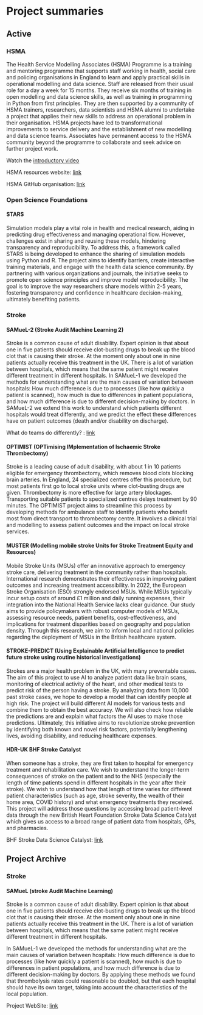 # Project summaries

## **Active**

### HSMA

The Health Service Modelling Associates (HSMA) Programme is a training and mentoring programme that supports staff working in health, social care and policing organisations in England to learn and apply practical skills in operational modelling and data science. Staff are released from their usual role for a day a week for 15 months. They receive six months of training in open modelling and data science skills, as well as training in programming in Python from first principles. They are then supported by a community of HSMA trainers, researchers, data scientists and HSMA alumni to undertake a project that applies their new skills to address an operational problem in their organisation. HSMA projects have led to transformational improvements to service delivery and the establishment of new modelling and data science teams. Associates have permanent access to the HSMA community beyond the programme to collaborate and seek advice on further project work.

Watch the [introductory video](https://youtu.be/fhbul3qKBxQ)

HSMA resources website: [link](https://sites.google.com/nihr.ac.uk/hsma)

HSMA GitHub organisation: [link](https://github.com/hsma-programme)

### Open Science Foundations

#### STARS

Simulation models play a vital role in health and medical research, aiding in predicting drug effectiveness and managing operational flow. However, challenges exist in sharing and reusing these models, hindering transparency and reproducibility. To address this, a framework called STARS is being developed to enhance the sharing of simulation models using Python and R. The project aims to identify barriers, create interactive training materials, and engage with the health data science community. By partnering with various organizations and journals, the initiative seeks to promote open science principles and improve model reproducibility.  The goal is to improve the way researchers share models within 2-5 years, fostering transparency and confidence in healthcare decision-making, ultimately benefiting patients.

### Stroke 

#### SAMueL-2 (Stroke Audit Machine Learning 2)

Stroke is a common cause of adult disability. Expert opinion is that about one in five patients should receive clot-busting drugs to break up the blood clot that is causing their stroke. At the moment only about one in nine patients actually receive this treatment in the UK. There is a lot of variation between hospitals, which means that the same patient might receive different treatment in different hospitals. In SAMueL-1 we developed the methods for understanding what are the main causes of variation between hospitals: How much difference is due to processes (like how quickly a patient is scanned), how much is due to differences in patient populations, and how much difference is due to different decision-making by doctors. In SAMueL-2 we extend this work to understand which patients different hospitals would treat differently, and we predict the effect these differences have on patient outcomes (death and/or disability on discharge).

What do teams do differently? : [link](https://samuel-book.github.io/samuel_shap_paper_1/introduction/intro.html)

#### OPTIMIST (OPTimising IMplementation of Ischaemic Stroke Thrombectomy)

Stroke is a leading cause of adult disability, with about 1 in 10 patients eligible for emergency thrombectomy, which removes blood clots blocking brain arteries. In England, 24 specialized centres offer this procedure, but most patients first go to local stroke units where clot-busting drugs are given. Thrombectomy is more effective for large artery blockages. Transporting suitable patients to specialized centres delays treatment by 90 minutes. The OPTIMIST project aims to streamline this process by developing methods for ambulance staff to identify patients who benefit most from direct transport to thrombectomy centre. It involves a clinical trial and modelling to assess patient outcomes and the impact on local stroke services.

#### MUSTER (Modelling mobile stroke Units for Stroke Treatment Equity and Resources)

Mobile Stroke Units (MSUs) offer an innovative approach to emergency stroke care, delivering treatment in the community rather than hospitals. International research demonstrates their effectiveness in improving patient outcomes and increasing treatment accessibility. In 2022, the European Stroke Organisation (ESO) strongly endorsed MSUs. While MSUs typically incur setup costs of around £1 million and daily running expenses, their integration into the National Health Service lacks clear guidance. Our study aims to provide policymakers with robust computer models of MSUs, assessing resource needs, patient benefits, cost-effectiveness, and implications for treatment disparities based on geography and population density. Through this research, we aim to inform local and national policies regarding the deployment of MSUs in the British healthcare system.

#### STROKE-PREDICT (Using Explainable Artificial Intelligence to predict future stroke using routine historical investigations)

Strokes are a major health problem in the UK, with many preventable cases. The aim of this project to use AI to analyze patient data like brain scans, monitoring of electrical activity of the heart, and other medical tests to predict risk of the person having a stroke. By analyzing data from 10,000 past stroke cases, we hope to develop a model that can identify people at high risk. The project will build different AI models for various tests and combine them to obtain the best accuracy. We will also check how reliable the predictions are and explain what factors the AI uses to make those predictions. Ultimately, this initiative aims to revolutionize stroke prevention by identifying both known and novel risk factors, potentially lengthening lives, avoiding disability, and reducing healthcare expenses.

#### HDR-UK BHF Stroke Catalyst

When someone has a stroke, they are first taken to hospital for emergency treatment and rehabilitation care. We wish to understand the longer-term consequences of stroke on the patient and to the NHS (especially the length of time patients spend in different hospitals in the year after their stroke). We wish to understand how that length of time varies for different patient characteristics (such as age, stroke severity, the wealth of their home area, COVID history) and what emergency treatments they received. This project will address those questions by accessing broad patient-level data through the new British Heart Foundation Stroke Data Science Catalyst which gives us access to a broad range of patient data from hospitals, GPs, and pharmacies.

BHF Stroke Data Science Catalyst: [link](https://bhfdatasciencecentre.org/areas/stroke-data-science-catalyst/)

## **Project Archive**

### Stroke

#### SAMueL (stroke Audit Machine Learning)

Stroke is a common cause of adult disability. Expert opinion is that about one in five patients should receive clot-busting drugs to break up the blood clot that is causing their stroke. At the moment only about one in nine patients actually receive this treatment in the UK. There is a lot of variation between hospitals, which means that the same patient might receive different treatment in different hospitals.

In SAMueL-1 we developed the methods for understanding what are the main causes of variation between hospitals: How much difference is due to processes (like how quickly a patient is scanned), how much is due to differences in patient populations, and how much difference is due to different decision-making by doctors. By applying these methods we found that thrombolysis rates could reasonable be doubled, but that each hospital should have its own target, taking into account the characteristics of the local population.

Project WebSite: [link](https://samuel-book.github.io/samuel-1/introduction/intro.html)
